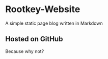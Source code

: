 # Rootkey-Website

A simple static page blog written in Markdown

## Hosted on GitHub

Because why not?
